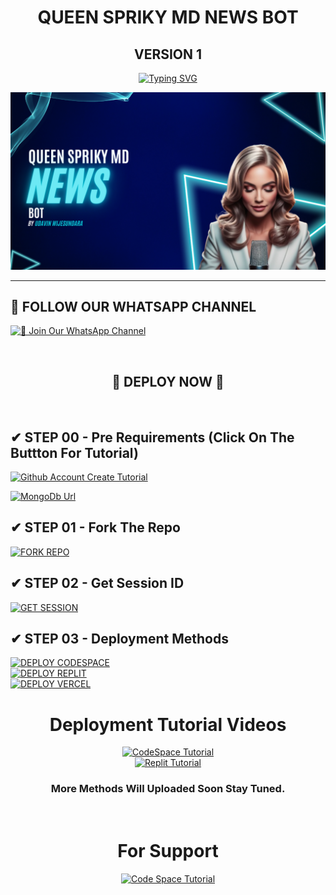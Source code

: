 
<h1 align="center">QUEEN SPRIKY MD NEWS BOT</h1>
<h2 align="center">VERSION 1</h1>

<p align="center">
<a href="https://git.io/typing-svg"><img src="https://readme-typing-svg.demolab.com?font=Fira+Code&weight=700&size=16&pause=1000&color=5513F7&width=435&lines=Queen Spriky MD News Bot Developed By Udavin " alt="Typing SVG" /></a>
</p>
<p align="center">
<a href="https://github.com/uwtechshow-official/">
    <img src="https://github.com/uwtechshow-official/Spriky-Database/blob/main/Banners/NewsBotBanner.png?raw=true"  width="700px">
</a>
<hr>

## 📢 FOLLOW OUR WHATSAPP CHANNEL

<a href="https://whatsapp.com/channel/0029VajvrA2ATRSkEnZwMQ0p"><img src="https://img.shields.io/badge/Join%20Our%20WhatsApp%20Channel-green" alt="📎 Join Our WhatsApp Channel" width="300"></a>

<br>

<div align="center">
 
  <h2>🚀 DEPLOY NOW 🚀</h2>
</div>

<br>

## ✔ STEP 00 -  Pre Requirements (Click On The Buttton For Tutorial)

<a href="https://i.ytimg.com/an_webp/XhIx3UqIME4/mqdefault_6s.webp?du=3000&sqp=CMKp2rcG&rs=AOn4CLDry4dy_bkGz8ltokH49vKme9qKRA"><img src="https://img.shields.io/badge/GITHUB ACCOUNT-red" alt="Github Account Create Tutorial" width="180"></a>

<a href="https://www.youtube.com/watch?v=F2nz0Lqsp4M"><img src="https://img.shields.io/badge/MONGODB URL-red" alt="MongoDb Url" width="180"></a>

## ✔ STEP 01 -  Fork The Repo

<a href="https://github.com/uwtechshow-official/Queen-Spriky-MD-News-Bot/fork"><img src="https://img.shields.io/badge/Fork%20Repo-blue" alt="FORK REPO" width="130"></a>

## ✔ STEP 02 -  Get Session ID

<a href="https://pair-web-public.koyeb.app/"><img src="https://img.shields.io/badge/Get Session ID-blue" alt="GET SESSION" width="170"></a>



## ✔ STEP 03 -  Deployment Methods

<a href="#"><img src="https://img.shields.io/badge/Code Space-green" alt="DEPLOY CODESPACE" width="150"></a>
<br>
<a href="https://replit.com/"><img src="https://img.shields.io/badge/Replit-green" alt="DEPLOY REPLIT" width="80"></a>
<br>
<a href="https://vercel.com/"><img src="https://img.shields.io/badge/Vercel-green" alt="DEPLOY VERCEL" width="80"></a>
<br>

<div align="center">
 
  <h1>Deployment Tutorial Videos</h1>
  <a href="https://www.youtube.com/watch?v=9reuWeu-S8A"><img src="https://img.shields.io/badge/CodeSpace Tutorial-red" alt="CodeSpace Tutorial" width="250"></a><br>
  <a href="https://www.youtube.com/watch?v=335WCN678hA"><img src="https://img.shields.io/badge/Replit Tutorial-red" alt="Replit Tutorial" width="180"></a><br>
  <h3>More Methods Will Uploaded Soon Stay Tuned.</h3>
<br>
</div>

<div align="center">
 
  <h1>For Support</h1>
  <a href="https://chat.whatsapp.com/KQZ2CxCLL5D268bh6bmBMg"><img src="https://img.shields.io/badge/WhatsApp Group-greed" alt="Code Space Tutorial" width="250"></a><br>
<br>
</div>


